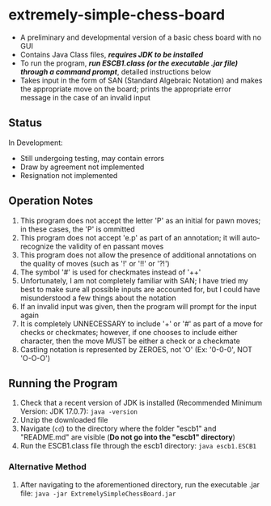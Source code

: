 # extremely-simple-chess-board
 - A preliminary and developmental version of a basic chess board with no GUI
 - Contains Java Class files, ***requires JDK to be installed***
 - To run the program, ***run ESCB1.class (or the executable .jar file) through a command prompt***, detailed instructions below
 - Takes input in the form of SAN (Standard Algebraic Notation) and makes the appropriate move on the board; prints the appropriate error message in the case of an invalid input
## Status
In Development: 
 - Still undergoing testing, may contain errors
 - Draw by agreement not implemented
 - Resignation not implemented
## Operation Notes
1) This program does not accept the letter 'P' as an initial for pawn moves; in these cases, the 'P' is ommitted
2) This program does not accept 'e.p' as part of an annotation; it will auto-recognize the validity of en passant moves
3) This program does not allow the presence of additional annotations on the quality of moves (such as '!' or '!!' or '?!')
4) The symbol '#' is used for checkmates instead of '++'
5) Unfortunately, I am not completely familiar with SAN; I have tried my best to make sure all possible inputs are accounted for, but I could have misunderstood a few things about the notation
6) If an invalid input was given, then the program will prompt for the input again
7) It is completely UNNECESSARY to include '+' or '#' as part of a move for checks or checkmates; however, if one chooses to include either character, then the move MUST be either a check or a checkmate
8) Castling notation is represented by ZEROES, not 'O' (Ex: '0-0-0', NOT 'O-O-O')
## Running the Program
1) Check that a recent version of JDK is installed (Recommended Minimum Version: JDK 17.0.7): `java -version`
2) Unzip the downloaded file
3) Navigate (`cd`) to the directory where the folder "escb1" and "README.md" are visible (**Do not go into the "escb1" directory**)
4) Run the ESCB1.class file through the escb1 directory: `java escb1.ESCB1`
### Alternative Method
1) After navigating to the aforementioned directory, run the executable .jar file: `java -jar ExtremelySimpleChessBoard.jar`

